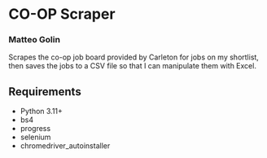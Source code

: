# CO-OP Scraper
### Matteo Golin

Scrapes the co-op job board provided by Carleton for jobs on my shortlist, then saves the jobs to a CSV
file so that I can manipulate them with Excel.

## Requirements
- Python 3.11+
- bs4
- progress
- selenium
- chromedriver_autoinstaller